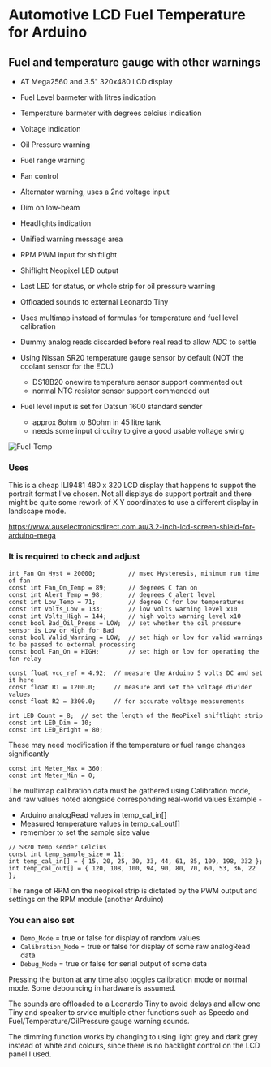 # Automotive LCD Fuel Temperature for Arduino
## Fuel and temperature gauge with other warnings

- AT Mega2560 and 3.5" 320x480 LCD display
- Fuel Level barmeter with litres indication
- Temperature barmeter with degrees celcius indication
- Voltage indication
- Oil Pressure warning
- Fuel range warning
- Fan control
- Alternator warning, uses a 2nd voltage input
- Dim on low-beam
- Headlights indication
- Unified warning message area
- RPM PWM input for shiftlight
- Shiflight Neopixel LED output
- Last LED for status, or whole strip for oil pressure warning
- Offloaded sounds to external Leonardo Tiny
- Uses multimap instead of formulas for temperature and fuel level calibration
- Dummy analog reads discarded before real read to allow ADC to settle

- Using Nissan SR20 temperature gauge sensor by default (NOT the coolant sensor for the ECU)
  - DS18B20 onewire temperature sensor support commented out
  - normal NTC resistor sensor support commended out
  
- Fuel level input is set for Datsun 1600 standard sender
  - approx 8ohm to 80ohm in 45 litre tank
  - needs some input circuitry to give a good usable voltage swing


![Fuel-Temp](https://user-images.githubusercontent.com/41600026/235334865-11315358-4a72-44a8-93c0-82f2b89d5b6b.PNG)


### Uses 

This is a cheap ILI9481 480 x 320 LCD display that happens to suppot the portrait format I've chosen.
Not all displays do support portrait and there might be quite some rework of X Y coordinates to use a different display in landscape mode.

https://www.auselectronicsdirect.com.au/3.2-inch-lcd-screen-shield-for-arduino-mega


### It is required to check and adjust

```
int Fan_On_Hyst = 20000;         // msec Hysteresis, minimum run time of fan
const int Fan_On_Temp = 89;      // degrees C fan on
const int Alert_Temp = 98;       // degrees C alert level
const int Low_Temp = 71;         // degree C for low temperatures
const int Volts_Low = 133;       // low volts warning level x10
const int Volts_High = 144;      // high volts warning level x10
const bool Bad_Oil_Press = LOW;  // set whether the oil pressure sensor is Low or High for Bad
const bool Valid_Warning = LOW;  // set high or low for valid warnings to be passed to external processing
const bool Fan_On = HIGH;        // set high or low for operating the fan relay

const float vcc_ref = 4.92;  // measure the Arduino 5 volts DC and set it here
const float R1 = 1200.0;     // measure and set the voltage divider values
const float R2 = 3300.0;     // for accurate voltage measurements

int LED_Count = 8;  // set the length of the NeoPixel shiftlight strip
const int LED_Dim = 10;
const int LED_Bright = 80;
```
These may need modification if the temperature or fuel range changes significantly
```
const int Meter_Max = 360;
const int Meter_Min = 0;
```

The multimap calibration data must be gathered using Calibration mode, and raw values noted alongside corresponding real-world values
Example -
- Arduino analogRead values in temp_cal_in[]
- Measured temperature values in temp_cal_out[]
- remember to set the sample size value
```
// SR20 temp sender Celcius
const int temp_sample_size = 11;
int temp_cal_in[] = { 15, 20, 25, 30, 33, 44, 61, 85, 109, 198, 332 };
int temp_cal_out[] = { 120, 108, 100, 94, 90, 80, 70, 60, 53, 36, 22 };
```

The range of RPM on the neopixel strip is dictated by the PWM output and settings on the RPM module (another Arduino)

### You can also set
- `Demo_Mode` = true or false for display of random values
- `Calibration_Mode` = true or false for display of some raw analogRead data
- `Debug_Mode` = true or false for serial output of some data

Pressing the button at any time also toggles calibration mode or normal mode.
Some debouncing in hardware is assumed.

The sounds are offloaded to a Leonardo Tiny to avoid delays and allow one Tiny and speaker to srvice multiple other functions such as Speedo and Fuel/Temperature/OilPressure gauge warning sounds.

The dimming function works by changing to using light grey and dark grey instead of white and colours, since there is no backlight control on the LCD panel I used.

